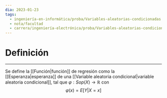 ```yaml
---
dia: 2023-01-23
tags:
  - ingeniería-en-informática/proba/Variables-aleatorias-condicionadas
  - nota/facultad
  - carrera/ingeniería-electrónica/proba/Variables-aleatorias-condicionadas
---
```

# Definición
---
Se define la [[Función|función]] de regresión como la [[Esperanza|esperanza]] de una [[Variable aleatoria condicional|variable aleatoria condicional]], tal que $\varphi : Sop(X) \to \mathbb{R}$ con $$ \varphi(x) = E[Y | X = x] $$

